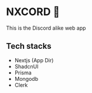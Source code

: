 # NXCORD 🌚

This is the Discord alike web app

## Tech stacks

- Nextjs (App Dir)
- ShadcnUI
- Prisma
- Mongodb
- Clerk
